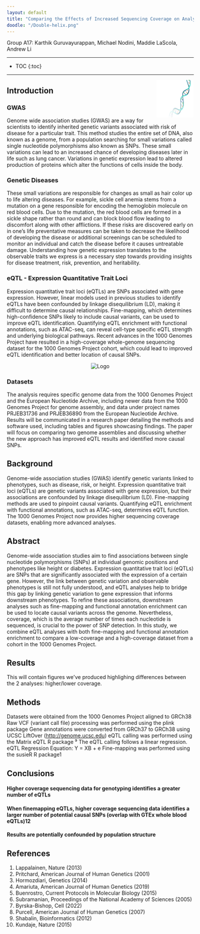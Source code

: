 ```yaml
---
layout: default
title: "Comparing the Effects of Increased Sequencing Coverage on Analyses of Human Genetic Variation"
doodle: "/Double-helix.png"
---
```


Group A17: Karthik Guruvayurappan, Michael Nodini, Maddie LaScola, Andrew Li

---
* TOC
{:toc}

---
<img align="right" width="100" height="100" src = "/Double-helix.png">


## Introduction

### GWAS

Genome wide association studies (GWAS) are a way for scientists to identify inherited genetic variants associated with risk of disease for a particular trait. This method studies the entire set of DNA, also known as a genome, from a population searching for small variations called single nucleotide polymorphisms also known as SNPs. These small variations can lead to an increased chance of developing diseases later in life such as lung cancer. Variations in genetic expression lead to altered production of proteins which alter the functions of cells inside the body. 

### Genetic Diseases

These small variations are responsible for changes as small as hair color up to life altering diseases. For example, sickle cell anemia stems from a mutation on a gene responsible for encoding the hemoglobin molecule on red blood cells. Due to the mutation, the red blood cells are formed in a sickle shape rather than round and can block blood flow leading to discomfort along with other afflictions. If these risks are discovered early on in one’s life preventative measures can be taken to decrease the likelihood of developing the disease or additional screenings can be scheduled to monitor an individual and catch the disease before it causes untreatable damage. Understanding how genetic expression translates to the observable traits we express is a necessary step towards providing insights for disease treatment, risk, prevention, and heritability.

### eQTL - Expression Quantitative Trait Loci

Expression quantitative trait loci (eQTLs) are SNPs associated with gene expression. However, linear models used in previous studies to identify eQTLs have been confounded by linkage disequilibrium (LD), making it difficult to determine causal relationships. Fine-mapping, which determines high-confidence SNPs likely to include causal variants, can be used to improve eQTL identification. Quantifying eQTL enrichment with functional annotations, such as ATAC-seq, can reveal cell-type specific eQTL strength and underlying biological pathways. Recent advances in the 1000 Genomes Project have resulted in a high-coverage whole-genome sequencing dataset for the 1000 Genomes Project cohort, which could lead to improved eQTL identification and better location of causal SNPs.

<p style="text-align:center;"><img src="https://drive.google.com/file/d/1CTXAILqOAkJdqL03ormCQHopUrnf8EeH/view?usp=share_link" alt="Logo"></p>

### Datasets

The analysis requires specific genome data from the 1000 Genomes Project and the European Nucleotide Archive, including newer data from the 1000 Genomes Project for genome assembly, and data under project names PRJEB31736 and PRJEB36890 from the European Nucleotide Archive. Results will be communicated in a research paper detailing the methods and software used, including tables and figures showcasing findings. The paper will focus on comparing two genome assemblies and discussing whether the new approach has improved eQTL results and identified more causal SNPs.

## Background
Genome-wide association studies (GWAS) identify genetic variants linked to phenotypes, such as disease, risk, or height. Expression quantitative trait loci (eQTLs) are genetic variants associated with gene expression, but their associations are confounded by linkage disequilibrium (LD). Fine-mapping methods are used to pinpoint causal variants. Quantifying eQTL enrichment with functional annotations, such as ATAC-seq, determines eQTL function. The 1000 Genomes Project now provides higher sequencing coverage datasets, enabling more advanced analyses.


## Abstract

Genome-wide association studies aim to find associations between single nucleotide polymorphisms (SNPs) at individual genomic positions and phenotypes like height or diabetes. Expression quantitative trait loci (eQTLs) are SNPs that are significantly associated with the expression of a certain gene. However, the link between genetic variation and observable phenotypes is still not fully understood, and eQTL analyses help to bridge this gap by linking genetic variation to gene expression that informs downstream phenotypes. To refine these associations, downstream analyses such as fine-mapping and functional annotation enrichment can be used to locate causal variants across the genome. Nevertheless, coverage, which is the average number of times each nucleotide is sequenced, is crucial to the power of SNP detection. In this study, we combine eQTL analyses with both fine-mapping and functional annotation enrichment to compare a low-coverage and a high-coverage dataset from a cohort in the 1000 Genomes Project.


## Results

This will contain figures we've produced highlighing differences between the 2 analyses: higher/lower coverage.

## Methods
Datasets were obtained from the 1000 Genomes Project aligned to GRCh38
Raw VCF (variant call file) processing was performed using the plink package
Gene annotations were converted from GRCh37 to GRCh38 using UCSC LiftOver (http://genome.ucsc.edu)
eQTL calling was performed using the Matrix eQTL R package ⁹ The eQTL calling follows a linear regression.
eQTL Regression Equation: Y = XB + e
Fine-mapping was performed using the susieR R package1


## Conclusions

#### Higher coverage sequencing data for genotyping identifies a greater number of eQTLs
#### When finemapping eQTLs, higher coverage sequencing data identifies a larger number of potential causal SNPs (overlap with GTEx whole blood eQTLs)12
#### Results are potentially confounded by population structure


## References

1. Lappalainen, Nature (2013) 
2. Pritchard, American Journal of Human Genetics (2001) 
3. Hormozdiari, Genetics (2014) 
4. Amariuta, American Journal of Human Genetics (2019) 
5. Buenrostro, Current Protocols in Molecular Biology (2015) 
6. Subramanian, Proceedings of the National Academy of Sciences (2005) 
7. Byrska-Bishop, Cell (2022) 
8. Purcell, American Journal of Human Genetics (2007) 
9. Shabalin, Bioinformatics (2012) 
10. Kundaje, Nature (2015)
